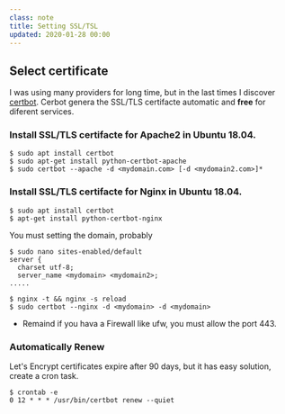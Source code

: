 ```yaml
---
class: note
title: Setting SSL/TSL
updated: 2020-01-28 00:00
---
```


## Select certificate

I was using many providers for long time, but in the last times I discover [certbot](https://certbot.eff.org). Cerbot genera the SSL/TLS certifacte automatic and **free** for diferent services. 

### Install SSL/TLS certifacte for Apache2 in Ubuntu 18.04.


```
$ sudo apt install certbot
$ sudo apt-get install python-certbot-apache
$ sudo certbot --apache -d <mydomain.com> [-d <mydomain2.com>]*
```


### Install SSL/TLS certifacte for Nginx in Ubuntu 18.04.

```
$ sudo apt install certbot
$ apt-get install python-certbot-nginx
```

You must setting the domain, probably

```
$ sudo nano sites-enabled/default
server {
  charset utf-8;
  server_name <mydomain> <mydomain2>;
.....

$ nginx -t && nginx -s reload
$ sudo certbot --nginx -d <mydomain> -d <mydomain>

```
* Remaind if you hava a Firewall like ufw, you must allow the port 443. 


### Automatically Renew

Let's Encrypt certificates expire after 90 days, but it has easy solution, create a cron task.
```
$ crontab -e
0 12 * * * /usr/bin/certbot renew --quiet
```

